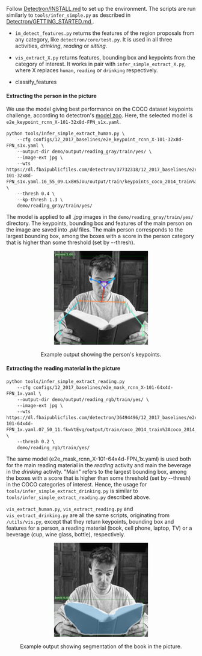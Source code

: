 Follow [Detectron/INSTALL.md](https://github.com/facebookresearch/Detectron/blob/master/INSTALL.md) to set up the environment. 
The scripts are run similarly to `tools/infer_simple.py` as described in [Detectron/GETTING\_STARTED.md ](https://github.com/facebookresearch/Detectron/blob/master/GETTING_STARTED.md).

- `im_detect_features.py` returns the features of the region proposals from any category, like `detectron/core/test.py`. It is used in all three activities, <em> drinking</em>, <em> reading</em> or <em> sitting</em>.

- `vis_extract_X.py` returns features, bounding box and keypoints from the category of interest. It works in pair with `infer_simple_extract_X.py`, where X replaces `human`, `reading` or `drinking` respectively. 

- classify\_features

#### Extracting the person in the picture

We use the model giving best performance on the COCO dataset keypoints challenge, according to detectron's [model zoo](https://github.com/facebookresearch/Detectron/blob/master/MODEL_ZOO.md). Here, the selected model is `e2e_keypoint_rcnn_X-101-32x8d-FPN_s1x.yaml`.

```
python tools/infer_simple_extract_human.py \
	--cfg configs/12_2017_baselines/e2e_keypoint_rcnn_X-101-32x8d-FPN_s1x.yaml \
	--output-dir demo/output/reading_gray/train/yes/ \
	--image-ext jpg \
	--wts https://dl.fbaipublicfiles.com/detectron/37732318/12_2017_baselines/e2e_keypoint_rcnn_X-101-32x8d-FPN_s1x.yaml.16_55_09.Lx8H5JVu/output/train/keypoints_coco_2014_train%3Akeypoints_coco_2014_valminusminival/generalized_rcnn/model_final.pkl \
	--thresh 0.4 \
	--kp-thresh 1.3 \
	demo/reading_gray/train/yes/ 
```

The model is applied to all <em> .jpg</em> images in the `demo/reading_gray/train/yes/` directory. The keypoints, bounding box and features of the main person on the image are saved into <em> .pkl</em> files. The main person corresponds to the largest bounding box, among the boxes with a score in the person category that is higher than some threshold (set by --thresh).

<div align="center">
  <img src="example_read_person.png" width="250px" />
  <p>Example output showing the person's keypoints.</p>
</div>

#### Extracting the reading material in the picture

```
python tools/infer_simple_extract_reading.py 
	--cfg configs/12_2017_baselines/e2e_mask_rcnn_X-101-64x4d-FPN_1x.yaml \
	--output-dir demo/output/reading_rgb/train/yes/ \
	--image-ext jpg \
	--wts https://dl.fbaipublicfiles.com/detectron/36494496/12_2017_baselines/e2e_mask_rcnn_X-101-64x4d-FPN_1x.yaml.07_50_11.fkwVtEvg/output/train/coco_2014_train%3Acoco_2014_valminusminival/generalized_rcnn/model_final.pkl \
	--thresh 0.2 \
	demo/reading_rgb/train/yes/ 
```

The same model (e2e_mask_rcnn_X-101-64x4d-FPN_1x.yaml) is used both for the main reading material in the  <em>reading</em> activity and main the beverage in the <em>drinking</em> activity.
"Main" refers to the largest bounding box, among the boxes with a score that is higher than some threshold (set by --thresh) in the COCO categories of interest.
Hence, the usage for `tools/infer_simple_extract_drinking.py` is similar to `tools/infer_simple_extract_reading.py` described above.



`vis_extract_human.py`, `vis_extract_reading.py` and `vis_extract_drinking.py` are all the same scripts, originating from `/utils/vis.py`, except that they return keypoints, bounding box and features for a person, a reading material (book, cell phone, laptop, TV) or a beverage (cup, wine glass, bottle), respectively.


<div align="center">
  <img src="example_read_txtbx.png" width="250px" />
  <p>Example output showing segmentation of the book in the picture.</p>
</div>
